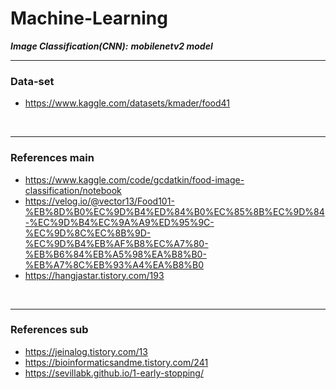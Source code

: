 # Machine-Learning
***Image Classification(CNN):*** ***mobilenetv2 model***

-----
### Data-set
- https://www.kaggle.com/datasets/kmader/food41 
<br>

-----
### References main
- https://www.kaggle.com/code/gcdatkin/food-image-classification/notebook
- https://velog.io/@vector13/Food101-%EB%8D%B0%EC%9D%B4%ED%84%B0%EC%85%8B%EC%9D%84-%EC%9D%B4%EC%9A%A9%ED%95%9C-%EC%9D%8C%EC%8B%9D-%EC%9D%B4%EB%AF%B8%EC%A7%80-%EB%B6%84%EB%A5%98%EA%B8%B0-%EB%A7%8C%EB%93%A4%EA%B8%B0
- https://hangjastar.tistory.com/193
<br>

-----
### References sub
- https://jeinalog.tistory.com/13
- https://bioinformaticsandme.tistory.com/241
- https://sevillabk.github.io/1-early-stopping/
<br>

